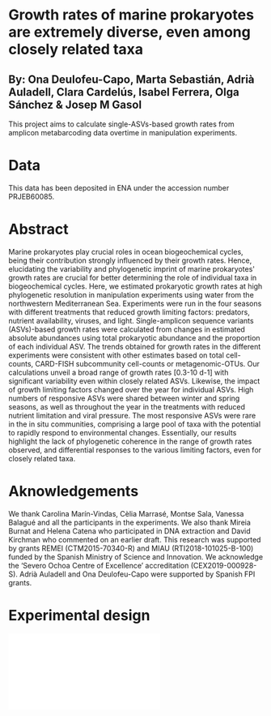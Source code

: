 # Growth rates of marine prokaryotes are extremely diverse, even among closely related taxa
## By: Ona Deulofeu-Capo,  Marta Sebastián, Adrià Auladell, Clara Cardelús, Isabel Ferrera, Olga Sánchez & Josep M Gasol

This project aims to calculate single-ASVs-based growth rates from amplicon metabarcoding data overtime in manipulation experiments.

# Data 
This data has been deposited in ENA under the accession number PRJEB60085.

# Abstract
Marine prokaryotes play crucial roles in ocean biogeochemical cycles, being their contribution strongly influenced by their growth rates. Hence, elucidating the variability and phylogenetic imprint of marine prokaryotes' growth rates are crucial for better determining the role of individual taxa in biogeochemical cycles. Here, we estimated prokaryotic growth rates at high phylogenetic resolution in manipulation experiments using water from the northwestern Mediterranean Sea. Experiments were run in the four seasons with different treatments that reduced growth limiting factors: predators, nutrient availability, viruses, and light. Single-amplicon sequence variants (ASVs)-based growth rates were calculated from changes in estimated absolute abundances using total prokaryotic abundance and the proportion of each individual ASV. The trends obtained for growth rates in the different experiments were consistent with other estimates based on total cell-counts, CARD-FISH subcommunity cell-counts or metagenomic-OTUs. Our calculations unveil a broad range of growth rates [0.3-10 d-1] with significant variability even within closely related ASVs. Likewise, the impact of growth limiting factors changed over the year for individual ASVs. High numbers of responsive ASVs were shared between winter and spring seasons, as well as throughout the year in the treatments with reduced nutrient limitation and viral pressure. The most responsive ASVs were rare in the in situ communities, comprising a large pool of taxa with the potential to rapidly respond to environmental changes. Essentially, our results highlight the lack of phylogenetic coherence in the range of growth rates observed, and differential responses to the various limiting factors, even for closely related taxa.

# Aknowledgements
We thank Carolina Marín-Vindas, Cèlia Marrasé, Montse Sala, Vanessa Balagué and all the participants in the experiments. We also thank Mireia Burnat and Helena Catena who participated in DNA extraction and David Kirchman who commented on an earlier draft. This research was supported by grants REMEI (CTM2015-70340-R) and MIAU (RTI2018-101025-B-100) funded by the Spanish Ministry of Science and Innovation. We acknowledge the ‘Severo Ochoa Centre of Excellence’ accreditation (CEX2019-000928-S). Adrià Auladell and Ona Deulofeu-Capo were supported by Spanish FPI grants.

# Experimental design 

![](remei_experiments.pdf)

